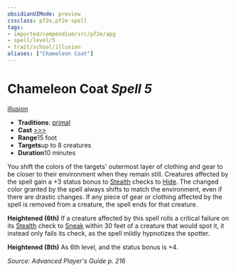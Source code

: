 ```yaml
---
obsidianUIMode: preview
cssclass: pf2e,pf2e-spell
tags:
- imported/compendium/src/pf2e/apg
- spell/level/5
- trait/school/illusion
aliases: ["Chameleon Coat"]
---
```

# Chameleon Coat *Spell 5*   
[illusion](illusion.md)  

- **Traditions**: [primal](primal.md)
- **Cast** [>>>](chapter-9-playing-the-game.md#Actions "Three-Action") 
- **Range**15 foot
- **Targets**up to 8 creatures
- **Duration**10 minutes

You shift the colors of the targets' outermost layer of clothing and gear to be closer to their environment when they remain still. Creatures affected by the spell gain a +3 status bonus to [Stealth](../skills.md#Stealth) checks to [Hide](rules/actions/hide.md). The changed color granted by the spell always shifts to match the environment, even if there are drastic changes. If any piece of gear or clothing affected by the spell is removed from a creature, the spell ends for that creature.

**Heightened (6th)** If a creature affected by this spell rolls a critical failure on its [Stealth](../skills.md#Stealth) check to [Sneak](sneak.md) within 30 feet of a creature that would spot it, it instead only fails its check, as the spell mildly hypnotizes the spotter.

**Heightened (8th)** As 6th level, and the status bonus is +4.

*Source: Advanced Player's Guide p. 216*